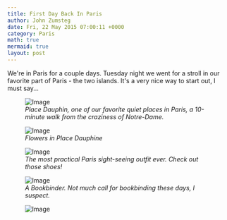 ```yaml
---
title: First Day Back In Paris
author: John Zumsteg
date: Fri, 22 May 2015 07:00:11 +0000
category: Paris
math: true
mermaid: true
layout: post
---
```

We're in Paris for a couple days. Tuesday night we went for a stroll in our favorite part of Paris - the two islands. It's a very nice way to start out, I must say...

<figure>
	<img src="{{"/assets/images/2015/05/DSC04702.jpg" | prepend: site.baseurl | prepend: site.url }}" alt="Image" />
	<figcaption><em>Place Dauphin, one of our favorite quiet places in Paris, a 10-minute walk from the craziness of Notre-Dame.</em></figcaption>
</figure>



<figure>
	<img src="{{"/assets/images/2015/05/DSC04696.jpg" | prepend: site.baseurl | prepend: site.url }}" alt="Image" />
	<figcaption><em>Flowers in Place Dauphine</em></figcaption>
</figure>



<figure>
	<img src="{{"/assets/images/2015/05/DSC04711.jpg" | prepend: site.baseurl | prepend: site.url }}" alt="Image" />
	<figcaption><em>The most practical Paris sight-seeing outfit ever. Check out those shoes!</em></figcaption>
</figure>



<figure>
	<img src="{{"/assets/images/2015/05/DSC04699.jpg" | prepend: site.baseurl | prepend: site.url }}" alt="Image" />
	<figcaption><em>A Bookbinder. Not much call for bookbinding these days, I suspect.</em></figcaption>
</figure>



<figure>
	<img src="{{"/assets/images/2015/05/DSC04700.jpg" | prepend: site.baseurl | prepend: site.url }}" alt="Image" />
	<figcaption></figcaption>
</figure>


